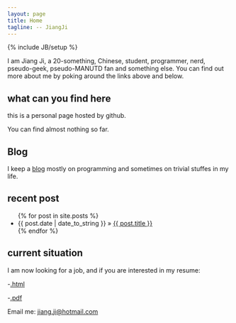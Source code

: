 ```yaml
---
layout: page
title: Home
tagline: -- JiangJi
---
```

{% include JB/setup %}

I am Jiang Ji, a 20-something, Chinese, student, programmer, nerd, pseudo-geek, pseudo-MANUTD fan and something else. You can find out more about me by poking around the links above and below.

## what can you find here

this is a personal page hosted by github.

You can find almost nothing so far.

## Blog

I keep a [blog](/blog) mostly on programming and sometimes on trivial stuffes in my life.

## recent post

<ul class="posts">
  {% for post in site.posts %}
    <li><span>{{ post.date | date_to_string }}</span> &raquo; <a href="{{ BASE_PATH }}{{ post.url }}">{{ post.title }}</a></li>
  {% endfor %}
</ul>

## current situation
I am now looking for a job, and if you are interested in my resume:

-[.html](/resume.html)

-[.pdf](/resume.pdf)

Email me: [jiang.ji@hotmail.com](mailto:jiang.ji@hotmail.com)

